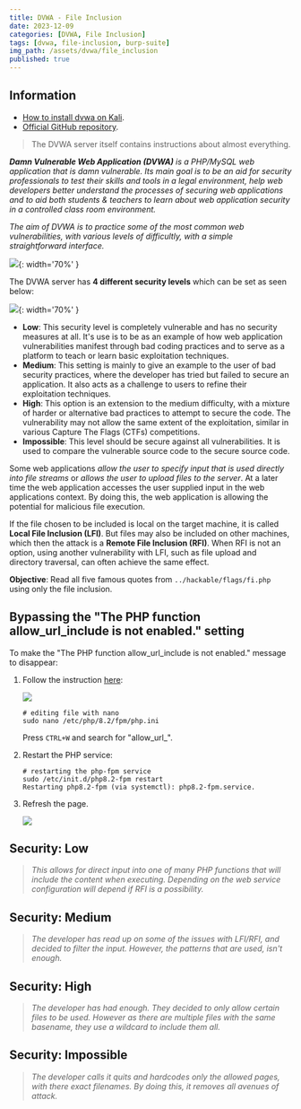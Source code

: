 ```yaml
---
title: DVWA - File Inclusion
date: 2023-12-09
categories: [DVWA, File Inclusion]
tags: [dvwa, file-inclusion, burp-suite]
img_path: /assets/dvwa/file_inclusion
published: true
---
```


## Information

- [How to install dvwa on Kali](https://www.kali.org/tools/dvwa/).
- [Official GitHub repository](https://github.com/digininja/DVWA).

> The DVWA server itself contains instructions about almost everything.

_**Damn Vulnerable Web Application (DVWA)** is a PHP/MySQL web application that is damn vulnerable. Its main goal is to be an aid for security professionals to test their skills and tools in a legal environment, help web developers better understand the processes of securing web applications and to aid both students & teachers to learn about web application security in a controlled class room environment._

_The aim of DVWA is to practice some of the most common web vulnerabilities, with various levels of difficultly, with a simple straightforward interface._

![](dvwa_home.png){: width='70%' }

The DVWA server has **4 different security levels** which can be set as seen below:

![](security_levels.png){: width='70%' }

- **Low**: This security level is completely vulnerable and has no security measures at all. It's use is to be as an example of how web application vulnerabilities manifest through bad coding practices and to serve as a platform to teach or learn basic exploitation techniques.
- **Medium**: This setting is mainly to give an example to the user of bad security practices, where the developer has tried but failed to secure an application. It also acts as a challenge to users to refine their exploitation techniques.
- **High**: This option is an extension to the medium difficulty, with a mixture of harder or alternative bad practices to attempt to secure the code. The vulnerability may not allow the same extent of the exploitation, similar in various Capture The Flags (CTFs) competitions.
- **Impossible**: This level should be secure against all vulnerabilities. It is used to compare the vulnerable source code to the secure source code.

Some web applications *allow the user to specify input that is used directly into file streams* or *allows the user to upload files to the server*. At a later time the web application accesses the user supplied input in the web applications context. By doing this, the web application is allowing the potential for malicious file execution. 

If the file chosen to be included is local on the target machine, it is called **Local File Inclusion (LFI)**. But files may also be included on other machines, which then the attack is a **Remote File Inclusion (RFI)**. When RFI is not an option, using another vulnerability with LFI, such as file upload and directory traversal, can often achieve the same effect.

**Objective**: Read all five famous quotes from `../hackable/flags/fi.php` using only the file inclusion.

## Bypassing the "The PHP function allow_url_include is not enabled." setting

To make the "The PHP function allow_url_include is not enabled." message to disappear:

1. Follow the instruction [here](https://github.com/digininja/DVWA?tab=readme-ov-file#php-configuration):

    ![](php_config_changes.png)

    ```shell
    # editing file with nano
    sudo nano /etc/php/8.2/fpm/php.ini
    ```

    Press `CTRL+W` and search for "allow_url_".

2. Restart the PHP service:

    ```shell
    # restarting the php-fpm service
    sudo /etc/init.d/php8.2-fpm restart
    Restarting php8.2-fpm (via systemctl): php8.2-fpm.service.
    ```

3. Refresh the page.

    ![](message_left.png)

## Security: Low

> _This allows for direct input into one of many PHP functions that will include the content when executing. Depending on the web service configuration will depend if RFI is a possibility._



## Security: Medium

> _The developer has read up on some of the issues with LFI/RFI, and decided to filter the input. However, the patterns that are used, isn't enough._

## Security: High

> _The developer has had enough. They decided to only allow certain files to be used. However as there are multiple files with the same basename, they use a wildcard to include them all._

## Security: Impossible

> _The developer calls it quits and hardcodes only the allowed pages, with there exact filenames. By doing this, it removes all avenues of attack._